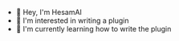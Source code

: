 - 👋 Hey, I'm HesamAI
- 👀 I'm interested in writing a plugin
- 🌱 I'm currently learning how to write the plugin

<!---
HesamAIGL/HesamAIGL is a ✨ special ✨ repository because its `README.md` (this file) appears on your GitHub profile.
You can click the Preview link to take a look at your changes.
--->
